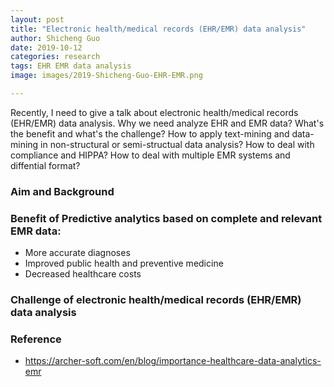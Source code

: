 ```yaml
---
layout: post
title: "Electronic health/medical records (EHR/EMR) data analysis"
author: Shicheng Guo
date: 2019-10-12
categories: research
tags: EHR EMR data analysis
image: images/2019-Shicheng-Guo-EHR-EMR.png	

---
```

Recently, I need to give a talk about electronic health/medical records (EHR/EMR) data analysis. Why we need analyze EHR and EMR data? What's the benefit and what's the challenge? How to apply text-mining and data-mining in non-structural or semi-structual data analysis? How to deal with compliance and HIPPA? How to deal with multiple EMR systems and diffential format? 

###  Aim and Background

### Benefit of Predictive analytics based on complete and relevant EMR data:
* More accurate diagnoses
* Improved public health and preventive medicine
* Decreased healthcare costs
### Challenge of electronic health/medical records (EHR/EMR) data analysis

 

### Reference
* https://archer-soft.com/en/blog/importance-healthcare-data-analytics-emr
